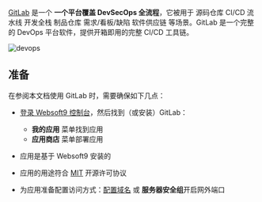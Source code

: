 [GitLab](https://about.gitlab.com/) 是一个 **一个平台覆盖 DevSecOps 全流程**，它被用于 源码仓库 CI/CD 流水线 开发全栈 制品仓库 需求/看板/缺陷 软件供应链  等场景。GitLab 是一个完整的 DevOps 平台软件，提供开箱即用的完整 CI/CD 工具链。


![devops](https://libs.websoft9.com/Websoft9/DocsPicture/en/gitlab/gitlab-devopsall-websoft9.png)


## 准备

在参阅本文档使用 GitLab 时，需要确保如下几点：

- [登录 Websoft9 控制台](./login-console)，然后找到（或安装）GitLab：
  - **我的应用** 菜单找到应用 
  - **应用商店** 菜单部署应用

- 应用是基于 Websoft9 安装的


- 应用的用途符合 [MIT](https://opensource.org/licenses/MIT) 开源许可协议


- 为应用准备配置访问方式：[配置域名](./domain-set) 或 **服务器安全组**开启网外端口